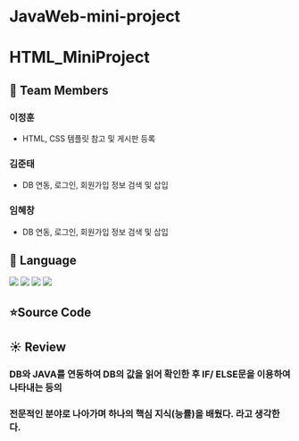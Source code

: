 # JavaWeb-mini-project

# HTML_MiniProject

## 🥇 Team Members
###  이정훈
  * HTML, CSS 템플릿 참고 및 게시판 등록

###  김준태
  * DB 연동, 로그인, 회원가입 정보 검색 및 삽입
 
###  임혜창
  * DB 연동, 로그인, 회원가입 정보 검색 및 삽입


## 💫 Language
<p>
 <img src ="https://img.shields.io/badge/Java-007396?style=flat-square&logo=Java&logoColor=white"/>
 <img src="https://img.shields.io/badge/HTML5-E34F26?&style=flat-square&logo=html5&logoColor=white"/>
<img src="https://img.shields.io/badge/CSS3-1572B6?style=flat-square&logo=css3&logoColor=white" /> 
<img src="https://img.shields.io/badge/JavaScript-323330?style=flat-square&logo=javascript&logoColor=F7DF1E" />
 </p>

## ⭐Source Code


## ☀️ Review

### DB와 JAVA를 연동하여 DB의 값을 읽어 확인한 후 IF/ ELSE문을 이용하여 나타내는 등의
### 전문적인 분야로 나아가며 하나의 핵심 지식(능률)을 배웠다. 라고 생각한다.



 


